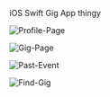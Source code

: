 iOS Swift Gig App thingy

![Profile-Page](https://s3.eu-west-2.amazonaws.com/neil-oliver-github/Avenue_App/profile_page.png)

![Gig-Page](https://s3.eu-west-2.amazonaws.com/neil-oliver-github/Avenue_App/gig_page.png)

![Past-Event](https://s3.eu-west-2.amazonaws.com/neil-oliver-github/Avenue_App/past_events.png)

![Find-Gig](https://s3.eu-west-2.amazonaws.com/neil-oliver-github/Avenue_App/find_gig.png)
